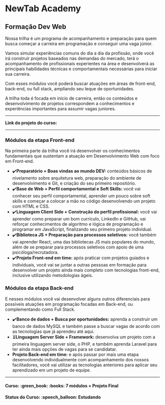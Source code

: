 <h1>NewTab Academy</h1>
<h2>Formação Dev Web</h2>

<p>
  Nossa trilha é um programa de acompanhamento e preparação para quem busca começar a carreira em programação e conseguir uma vaga júnior. 
</p>
 
<p>
  Vamos simular experiências comuns do dia a dia da profissão, onde você irá construir projetos baseados nas demandas do mercado, terá o acompanhamento de profissionais experientes na área e desenvolverá as principais habilidades técnicas e comportamentais necessárias para iniciar sua carreira.
</p>

<p>
  Com esses módulos você poderá buscar atuações em áreas de front-end, back-end, ou full stack, ampliando seu leque de oportunidades.
</p>

<p>
  A trilha toda é focada em início de carreira, então os conteúdos e desenvolvimento de projetos correspondem a conhecimentos e experiências importantes para assumir vagas juniores.
</p>

<hr>

<strong>Link do projeto do curso:</strong>

<hr>


<h3>Módulos da etapa Front-end</h3>

<p>
  Na primeira parte da trilha você irá desenvolver os conhecimentos fundamentais que sustentam a atuação em Desenvolvimento Web com foco em Front-end.
</p>

<ul>
  <li>
    ✔️<strong>Preparatório + Boas vindas ao mundo DEV:</strong> conteúdos básicos de nivelamento sobre arquitetura web, preparação do ambiente de desenvolvimento e Git, e criação do seu primeiro repositório.
  </li>

  <li>
    ✔️<strong>Base de Web + Perfil comportamental e Soft Skills:</strong> você vai conhecer seu perfil comportamental, aprender um pouco sobre soft skills e começar a colocar a mão no código desenvolvendo um projeto com HTML e CSS.
  </li>
  
  <li>
   ✔️<strong>Linguagem Client Side + Construção do perfil profissional:</strong> você vai aprender como preparar um bom currículo, LinkedIn e GitHub, vai reforçar conhecimentos de algoritmo e lógica de programação e programar em JavaScript, finalizando seu primeiro projeto individual.
  </li>
  
  <li>
    ✔️<strong>Biblioteca JS + Preparação para processos seletivos:</strong> você também vai aprender React, uma das bibliotecas JS mais populares do mundo, além de se preparar para processos seletivos com apoio de uma psicóloga/recrutadora.
  </li>
  
  <li>
    ✔️<strong>Projeto Front-end em time:</strong> após praticar com projetos guiados e individuais, você vai se juntar a outras pessoas em formação para desenvolver um projeto ainda mais completo com tecnologias front-end, inclusive utilizando metodologias ágeis.
  </li>
</ul>

<h3>Módulos da etapa Back-end</h3>

<p>
E nesses módulos você vai desenvolver alguns outros diferenciais para possíveis atuações em programação focadas em Back-end, ou complementando como Full Stack.
</p>

<ul>
  <li>
    ✔️<strong>Banco de dados + Busca por oportunidades:</strong> aprenda a construir um banco de dados MySQL e também passe a buscar vagas de acordo com as tecnologias que já aprendeu até aqui.
  </li>
  
  <li>
    ⏳<strong>Linguagem Server Side + Framework:</strong> desenvolva um projeto com a primeira linguagem server side, o PHP, e também aprenda Laravel para ter ainda mais opções de vagas para se candidatar.
  </li>
  
  <li>
    <strong>Projeto Back-end em time:</strong> e após passar por mais uma etapa desenvolvendo individualmente com acompanhamento dos nossos facilitadores, você vai utilizar as tecnologias anteriores para aplicar seu aprendizado em um projeto de equipe.
  </li>
</ul>

<hr>

<h4><b>Curso:</b> :green_book: :books: 7 módulos + Projeto Final</h4>
<h4><b>Status do Curso:</b> :speech_balloon: Estudando</h4>
